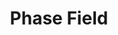 ---
title: Phase Field
description: About Phase Field Simulation
image: https://media.springernature.com/full/springer-static/image/art%3A10.1038%2Fs41524-020-00445-w/MediaObjects/41524_2020_445_Fig3_HTML.png?as=webp

# Badge style
style:
    background: "#2a9d8f"
    color: "#fff"
---